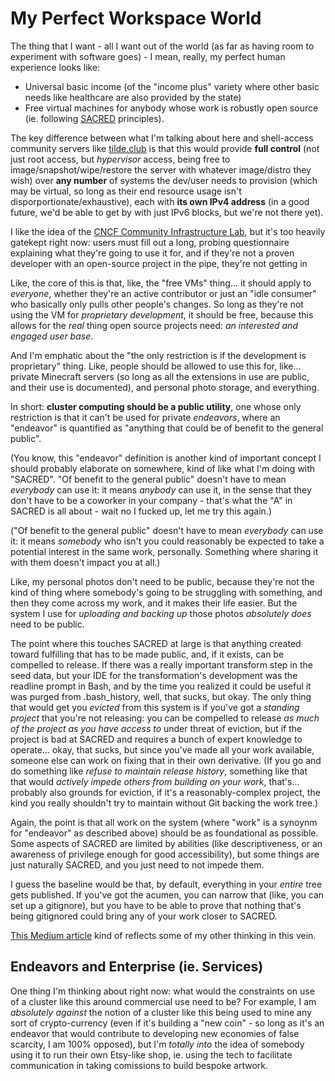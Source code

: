 # My Perfect Workspace World

The thing that I want - all I want out of the world (as far as having room to experiment with software goes) - I mean, really, my perfect human experience looks like:

- Universal basic income (of the "income plus" variety where other basic needs like healthcare are also provided by the state)
- Free virtual machines for anybody whose work is robustly open source (ie. following [SACRED][] principles).

[SACRED]: https://github.com/stuartpb/sacred-tenets

The key difference between what I'm talking about here and shell-access community servers like [tilde.club][] is that this would provide **full control** (not just root access, but *hypervisor* access, being free to image/snapshot/wipe/restore the server with whatever image/distro they wish) over **any number** of systems the dev/user needs to provision (which may be virtual, so long as their end resource usage isn't disporportionate/exhaustive), each with **its own IPv4 address** (in a good future, we'd be able to get by with just IPv6 blocks, but we're not there yet).

[tilde.club]: https://github.com/tildeclub/tilde.club

I like the idea of the [CNCF Community Infrastructure Lab][cncf/cluster], but it's too heavily gatekept right now: users must fill out a long, probing questionnaire explaining what they're going to use it for, and if they're not a proven developer with an open-source project in the pipe, they're not getting in

[cncf/cluster]: https://github.com/cncf/cluster

Like, the core of this is that, like, the "free VMs" thing... it should apply to *everyone*, whether they're an active contributor or just an "idle consumer" who basically only pulls other people's changes. So long as they're not using the VM for *proprietary development*, it should be free, because this allows for the *real* thing open source projects need: *an interested and engaged user base*.

And I'm emphatic about the "the only restriction is if the development is proprietary" thing. Like, people should be allowed to use this for, like... private Minecraft servers (so long as all the extensions in use are public, and their use is documented), and personal photo storage, and everything.

In short: **cluster computing should be a public utility**, one whose only restriction is that it can't be used for private *endeavors*, where an "endeavor" is quantified as "anything that could be of benefit to the general public".

(You know, this "endeavor" definition is another kind of important concept I should probably elaborate on somewhere, kind of like what I'm doing with "SACRED". "Of benefit to the general public" doesn't have to mean *everybody* can use it: it means *anybody* can use it, in the sense that they don't have to be a coworker in your company - that's what the "A" in SACRED is all about - wait no I fucked up, let me try this again.)

("Of benefit to the general public" doesn't have to mean *everybody* can use it: it means *somebody* who isn't you could reasonably be expected to take a potential interest in the same work, personally. Something where sharing it with them doesn't impact you at all.)

Like, my personal photos don't need to be public, because they're not the kind of thing where somebody's going to be struggling with something, and then they come across my work, and it makes their life easier. But the system I use for *uploading and backing up* those photos *absolutely does* need to be public.

The point where this touches SACRED at large is that anything created toward fulfilling that has to be made public, and, if it exists, can be compelled to release. If there was a really important transform step in the seed data, but your IDE for the transformation's development was the readline prompt in Bash, and by the time you realized it could be useful it was purged from .bash_history, well, that sucks, but okay. The only thing that would get you *evicted* from this system is if you've got a *standing project* that you're not releasing: you can be compelled to release *as much of the project as you have access to* under threat of eviction, but if the project is bad at SACRED and requires a bunch of expert knowledge to operate... okay, that sucks, but since you've made all your work available, someone else can work on fixing that in their own derivative. (If you go and do something like *refuse to maintain release history*, something like that that would *actively impede others from building on your work*, that's... probably also grounds for eviction, if it's a reasonably-complex project, the kind you really shouldn't try to maintain without Git backing the work tree.)

Again, the point is that all work on the system (where "work" is a synoynm for "endeavor" as described above) should be as foundational as possible. Some aspects of SACRED are limited by abilities (like descriptiveness, or an awareness of privilege enough for good accessibility), but some things are just naturally SACRED, and you just need to not impede them.

I guess the baseline would be that, by default, everything in your *entire* tree gets published. If you've got the acumen, you can narrow that (like, you can set up a gitignore), but you have to be able to prove that nothing that's being gitignored could bring any of your work closer to SACRED.

[This Medium article](https://medium.com/@jkriss/anti-capitalist-human-scale-software-and-why-it-matters-5936a372b9d) kind of reflects some of my other thinking in this vein.

## Endeavors and Enterprise (ie. Services)

One thing I'm thinking about right now: what would the constraints on use of a cluster like this around commercial use need to be? For example, I am *absolutely against* the notion of a cluster like this being used to mine any sort of crypto-currency (even if it's building a "new coin" - so long as it's an endeavor that would contribute to developing new economies of false scarcity, I am 100% opposed), but I'm *totally into* the idea of somebody using it to run their own Etsy-like shop, ie. using the tech to facilitate communication in taking comissions to build bespoke artwork.
